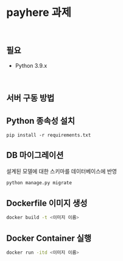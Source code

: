 # payhere 과제
<br>

## 필요

- Python 3.9.x

<br>

## 서버 구동 방법

## Python 종속성 설치
```
pip install -r requirements.txt
```

## DB 마이그레이션 
설계된 모델에 대한 스키마를 데이터베이스에 반영

```bash
python manage.py migrate
```

## Dockerfile 이미지 생성
```bash
docker build -t <이미지 이름>
```

## Docker Container 실행
```bash
docker run -itd <이미지 이름>
```

